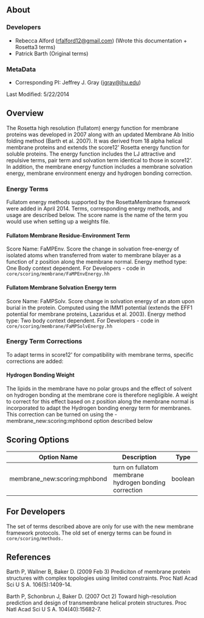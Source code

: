 ## About

### Developers
- Rebecca Alford ([rfalford12@gmail.com](rfalford12@gmail.com)) (Wrote this documentation + Rosetta3 terms)
- Patrick Barth (Original terms)

### MetaData
- Corresponding PI: Jeffrey J. Gray ([jgray@jhu.edu](jgray@jhu.edu))

Last Modified: 5/22/2014

## Overview
The Rosetta high resolution (fullatom) energy function for membrane proteins was developed in 2007 along with an updated Membrane Ab Initio folding method (Barth et al. 2007). It was derived from 18 alpha helical membrane proteins and extends the score12' Rosetta energy function for soluble proteins. The energy function includes the LJ attractive and repulsive terms, pair term and solvation term identical to those in score12'. In addition, the membrane energy function includes a membrane solvation energy, membrane environment energy and hydrogen bonding correction. 

### Energy Terms
Fullatom energy methods supported by the RosettaMembrane framework were added in April 2014. Terms, corresponding energy methods, and usage are described below. The score name is the name of the term you would use when setting up a weights file. 

#### Fullatom Membrane Residue-Environment Term
Score Name: FaMPEnv. Score the change in solvation free-energy of isolated atoms when transferred from water to membrane bilayer as a function of z position along the membrane normal. Energy method type: One Body context dependent. For Developers - code in `core/scoring/membrane/FaMPEnvEnergy.hh`

#### Fullatom Membrane Solvation Energy term
Score Name: FaMPSolv. Score change in solvation energy of an atom upon burial in the protein. Computed using the IMM1 potential (extends the EFF1 potential for membrane proteins, Lazaridus et al. 2003). Energy method type: Two body context dependent. For Developers - code in `core/scoring/membrane/FaMPSolvEnergy.hh`

### Energy Term Corrections
To adapt terms in score12' for compatibility with membrane terms, specific corrections are added: 

#### Hydrogen Bonding Weight
The lipids in the membrane have no polar groups and the effect of solvent on hydrogen bonding at the membrane core is therefore negligible. A weight to correct for this effect based on z position along the membrane normal is incorporated to adapt the Hydrogen bonding energy term for membranes. This correction can be turned on using the -membrane_new:scoring:mphbond option described below

## Scoring Options
|**Option Name**|**Description**|**Type**|
|---|---|---|
|membrane_new:scoring:mphbond|turn on fullatom membrane hydrogen bonding correction|boolean|

## For Developers
The set of terms described above are only for use with the new membrane framework protocols. The old set of energy terms can be found in `core/scoring/methods.`

## References
Barth P, Wallner B, Baker D. (2009 Feb 3) Prediciton of membrane protein structures with complex topologies using limited constraints. Proc Natl Acad Sci U S A. 106(5):1409-14.

Barth P, Schonbrun J, Baker D. (2007 Oct 2) Toward high-resolution prediction and design of transmembrane helical protein structures. Proc Natl Acad Sci U S A. 104(40):15682-7.
